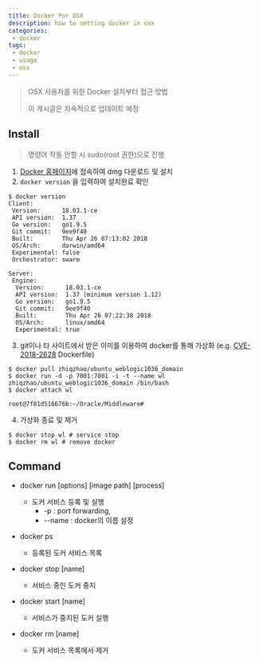 ```yaml
---
title: Docker For OSX
description: how to setting docker in osx
categories:
 - docker
tags:
 - docker
 - usage
 - osx
---
```


> OSX 사용자를 위한 Docker 설치부터 접근 방법
>
> 이 게시글은 지속적으로 업데이트 예정

<!-- more --> 

## Install

> 명령어 작동 안할 시 sudo(root 권한)으로 진행

1. [Docker 홈페이지](https://store.docker.com/editions/community/docker-ce-desktop-mac)에 접속하여 dmg 다운로드 및 설치
2. `docker version` 을 입력하여 설치완료 확인

```
$ docker version
Client:
 Version:      18.03.1-ce
 API version:  1.37
 Go version:   go1.9.5
 Git commit:   9ee9f40
 Built:        Thu Apr 26 07:13:02 2018
 OS/Arch:      darwin/amd64
 Experimental: false
 Orchestrator: swarm

Server:
 Engine:
  Version:      18.03.1-ce
  API version:  1.37 (minimum version 1.12)
  Go version:   go1.9.5
  Git commit:   9ee9f40
  Built:        Thu Apr 26 07:22:38 2018
  OS/Arch:      linux/amd64
  Experimental: true
```

3. git이나 타 사이트에서 받은 이미를 이용하여 docker를 통해 가상화 (e.g. [CVE-2018-2628](https://nvd.nist.gov/vuln/detail/CVE-2018-2628) Dockerfile)

```
$ docker pull zhiqzhao/ubuntu_weblogic1036_domain
$ docker run -d -p 7001:7001 -i -t --name wl zhiqzhao/ubuntu_weblogic1036_domain /bin/bash
$ docker attach wl

root@7f81d516676b:~/Oracle/Middleware#
```

4. 가상화 종료 및 제거

```
$ docker stop wl # service stop
$ docker rm wl # remove docker
```

## Command

- docker run \[options\] \[image path\] \[process\]
  - 도커 서비스 등록 및 실행
    - -p : port forwarding,
    - --name : docker의 이름 설정 

- docker ps
  - 등록된 도커 서비스 목록
- docker stop [name]
  - 서비스 중인 도커 중지
- docker start [name]
  -  서비스가 중지된 도커 실행
- docker rm [name]
  - 도커 서비스 목록에서 제거